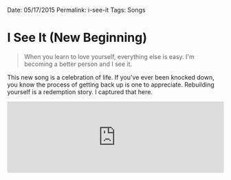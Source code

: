 Date: 05/17/2015
Permalink: i-see-it
Tags: Songs

# I See It (New Beginning)

> When you learn to love yourself, everything else is easy. I'm becoming a better person and I see it.

This new song is a celebration of life. If you've ever been knocked down, you know the process of getting back up is one to appreciate. Rebuilding yourself is a redemption story. I captured that here.

<iframe width="100%" height="166" scrolling="no" frameborder="no" src="https://w.soundcloud.com/player/?url=https%3A//api.soundcloud.com/tracks/205968466&amp;color=479db1&amp;auto_play=false&amp;hide_related=false&amp;show_comments=true&amp;show_user=true&amp;show_reposts=false"></iframe>